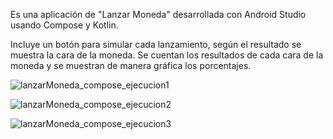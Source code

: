 Es una aplicación de "Lanzar Moneda" desarrollada con Android Studio usando Compose y Kotlin.

Incluye un botón para simular cada lanzamiento, según el resultado se muestra la cara de la moneda. 
Se cuentan los resultados de cada cara de la moneda y se muestran de manera gráfica los porcentajes.



![lanzarMoneda_compose_ejecucion1](https://github.com/user-attachments/assets/5444c35b-6ad0-4161-bf41-0235ea096ebd)



![lanzarMoneda_compose_ejecucion2](https://github.com/user-attachments/assets/d737d674-8c65-4273-9ac3-fa9d71092353)


![lanzarMoneda_compose_ejecucion3](https://github.com/user-attachments/assets/ee3e9e1e-c359-4f97-84dd-5ca7cb8463a3)
